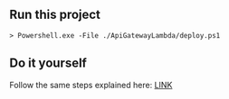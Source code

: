 ## Run this project
```
> Powershell.exe -File ./ApiGatewayLambda/deploy.ps1
```

## Do it yourself
Follow the same steps explained here: [LINK](./PlainLambda/README.md)